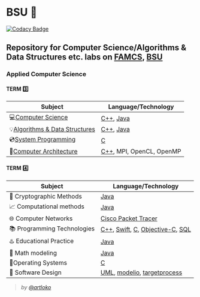 # BSU :school:

[![Codacy Badge](https://api.codacy.com/project/badge/Grade/af19e35513144a4a9492a03f125d2e24)](https://app.codacy.com/app/artloko/BSU?utm_source=github.com&utm_medium=referral&utm_content=artloko/BSU&utm_campaign=Badge_Grade_Dashboard)

## **Repository for Computer Science/Algorithms &amp; Data Structures etc. labs on [FAMCS](https://fpmi.bsu.by/en/main.aspx), [BSU](https://www.bsu.by/)**

### Applied Computer Science

#### TERM :three:
| Subject | Language/Technology |
 | --- | --- |
 | :computer:[Computer Science](https://github.com/artloko/BSU/tree/master/Computer%20Science) | [C++](https://github.com/artloko/BSU/search?l=C%2B%2B), [Java](https://github.com/artloko/BSU/search?l=Java) |
 | :bulb:[Algorithms &amp; Data Structures](https://github.com/artloko/BSU/tree/master/Algorithms%20%26%20Data%20Structures) | [C++](https://github.com/artloko/BSU/search?l=C%2B%2B), [Java](https://github.com/artloko/BSU/search?l=Java) |
 | :cd:[System Programming](https://github.com/artloko/BSU/tree/master/System%20Programming) | [C](https://github.com/artloko/BSU/search?l=C) |
 | :wrench:[Computer Architecture](https://github.com/artloko/BSU/tree/master/Computer%20Architecture) | [C++](https://github.com/artloko/BSU/search?l=C%2B%2B), MPI, OpenCL, OpenMP |

#### TERM :four:
| Subject | Language/Technology |
| --- | --- |
| :closed_lock_with_key: Cryptographic Methods | [Java](https://github.com/artloko/BSU/search?l=Java) |
 | :chart_with_upwards_trend: Computational methods | [Java](https://github.com/artloko/BSU/search?l=Java) | 
 | :globe_with_meridians: Computer Networks | [Cisco Packet Tracer](https://en.wikipedia.org/wiki/Packet_Tracer) |
 | :books: Programming Technologies | [C++](https://github.com/artloko/BSU/search?l=C%2B%2B), [Swift](https://github.com/artloko/BSU/search?l=Swift), [C](https://github.com/artloko/BSU/search?l=C), [Objective-C](https://github.com/artloko/BSU/search?l=Objective-C), [SQL](https://github.com/artloko/BSU/search?l=Objective-SQL)
 | :hotsprings: Educational Practice | [Java](https://github.com/artloko/BSU/search?l=Java) |
 | :bookmark_tabs: Math modeling | [Java](https://github.com/artloko/BSU/search?l=Java) | 
 | :dvd:Operating Systems | [C](https://github.com/artloko/BSU/search?l=C) |
 | :pencil: Software Design | [UML](https://github.com/artloko/BSU/search?l=UML), [modelio](https://en.wikipedia.org/wiki/Modelio), [targetprocess](https://www.targetprocess.com/)|
 


> *by [@artloko](https://github.com/artloko)*

